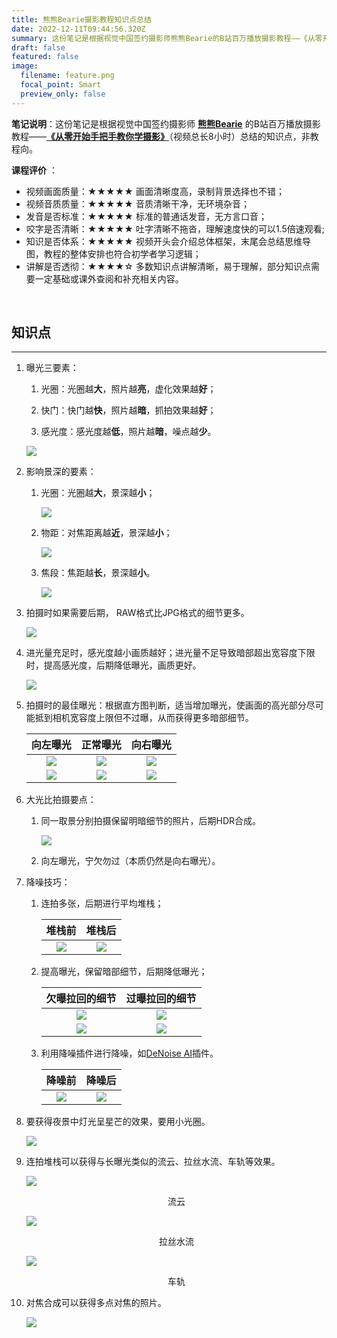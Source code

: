 ```yaml
---
title: 熊熊Bearie摄影教程知识点总结
date: 2022-12-11T09:44:56.320Z
summary: 这份笔记是根据视觉中国签约摄影师熊熊Bearie的B站百万播放摄影教程——《从零开始手把手教你学摄影》（视频总长8小时）总结的知识点，非教程向。
draft: false
featured: false
image:
  filename: feature.png
  focal_point: Smart
  preview_only: false
---
```

**笔记说明**：这份笔记是根据视觉中国签约摄影师 **[熊熊Bearie](https://space.bilibili.com/96625571)** 的B站百万播放摄影教程——**[《从零开始手把手教你学摄影》](https://www.bilibili.com/video/BV1pv411H78e?p=1)**（视频总长8小时）总结的知识点，非教程向。

**课程评价** ：

* 视频画面质量：★★★★★ 画面清晰度高，录制背景选择也不错；
* 视频音质质量：★★★★★ 音质清晰干净，无环境杂音；
* 发音是否标准：★★★★★ 标准的普通话发音，无方言口音；
* 咬字是否清晰：★★★★★ 吐字清晰不拖沓，理解速度快的可以1.5倍速观看;
* 知识是否体系：★★★★★ 视频开头会介绍总体框架，末尾会总结思维导图，教程的整体安排也符合初学者学习逻辑；
* 讲解是否透彻：★★★★☆ 多数知识点讲解清晰，易于理解，部分知识点需要一定基础或课外查阅和补充相关内容。

&nbsp;

## 知识点

- - -

1. 曝光三要素：

    1. 光圈：光圈越**大**，照片越**亮**，虚化效果越**好**；

    2. 快门：快门越**快**，照片越**暗**，抓拍效果越**好**；

    3. 感光度：感光度越**低**，照片越**暗**，噪点越**少**。
    
    ![](baoguang.jpg)

4. 影响景深的要素：

   1. 光圈：光圈越**大**，景深越**小**；

        ![](js_gq.jpg)
        
   2. 物距：对焦距离越**近**，景深越**小**；

        ![](js_wj.jpg)
        
   3. 焦段：焦距越**长**，景深越**小**。

        ![](js_jd.jpg)
        
5. 拍摄时如果需要后期， RAW格式比JPG格式的细节更多。

    ![](rawandjpg.jpg)
 
6. 进光量充足时，感光度越小画质越好；进光量不足导致暗部超出宽容度下限时，提高感光度，后期降低曝光，画质更好。

    ![](ISO_zd.jpg)
    
8. 拍摄时的最佳曝光：根据直方图判断，适当增加曝光，使画面的高光部分尽可能抵到相机宽容度上限但不过曝，从而获得更多暗部细节。

    |        向左曝光        |           正常曝光           |        向右曝光        |
    | :--------------------: | :-------------------------: | :--------------------: |
    | ![](zuobaoguang_h.jpg) | ![](zhengquebaoguang_h.jpg) | ![](youbaoguang_h.jpg) |
    | ![](zuobaoguang.jpg)   | ![](zhengquebaoguang.jpg)   | ![](youbaoguang.jpg)   |

6. 大光比拍摄要点：

   1. 同一取景分别拍摄保留明暗细节的照片，后期HDR合成。

       ![](HDR.jpg)
    
   3. 向左曝光，宁欠勿过（本质仍然是向右曝光）。

7. 降噪技巧：

   1. 连拍多张，后期进行平均堆栈；
 
        | 堆栈前 | 堆栈后 |
        | :------------------------: | :-----------------------: |
        | ![](duizhanqian.jpg) | ![](duizhanhou.jpg) |
    
   2. 提高曝光，保留暗部细节，后期降低曝光；

        | 欠曝拉回的细节 | 过曝拉回的细节 |
        | :------------------------: | :-----------------------: |
        | ![](qianbao.jpg) | ![](guobao.jpg) |
        | ![](qianbaoxijie.jpg) | ![](guobaoxijie.jpg) |
    
   3. 利用降噪插件进行降噪，如[DeNoise AI](https://www.topazlabs.com/denoise-ai)插件。

        | 降噪前 | 降噪后 |
        | :------------------------: | :-----------------------: |
        | ![](denoise_ai_before.jpg) | ![](denoise_ai_after.jpg) |

8. 要获得夜景中灯光呈星芒的效果，要用小光圈。

    ![](xingmang.jpg)
    
10. 连拍堆栈可以获得与长曝光类似的流云、拉丝水流、车轨等效果。

    ![](liuyun.jpg)
     
    <center>流云</center>
     
    ![](shuiliu.jpg)
     
    <center>拉丝水流</center>
     
    ![](cheliu.jpg)
     
    <center>车轨</center>
 
12. 对焦合成可以获得多点对焦的照片。

    ![](duojiaodianhecheng.jpg)
